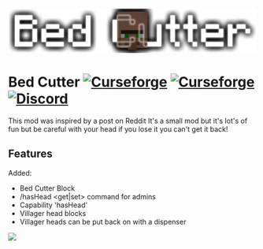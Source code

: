 ![](https://raw.githubusercontent.com/CoffeeCatRailway/BedCutter/main/logo-banner.png)
# Bed Cutter [![Curseforge](http://cf.way2muchnoise.eu/full_bed-cutter_downloads.svg)](https://minecraft.curseforge.com/projects/bed-cutter) [![Curseforge](http://cf.way2muchnoise.eu/versions/For%20MC_bed-cutter_all.svg)](https://minecraft.curseforge.com/projects/bed-cutter) [![Discord](https://img.shields.io/discord/416514612977205248?label=discord&logo=discord&color=7289da)](https://discord.com/invite/JM4NjRzZPS)

This mod was inspired by a post on Reddit
It's a small mod but it's lot's of fun but be careful with your head if you lose it you can't get it back!

## Features
Added:
* Bed Cutter Block
* /hasHead <get|set> command for admins
* Capability 'hasHead'
* Villager head blocks
* Villager heads can be put back on with a dispenser

![](https://i.imgur.com/4u82Yhx.png)
